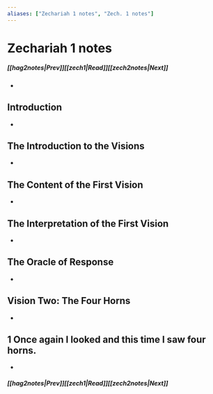 ```yaml
---
aliases: ["Zechariah 1 notes", "Zech. 1 notes"]
---
```

# Zechariah 1 notes
##### <span class=arrow-left></span>[[hag2notes|Prev]]<span class=navigation-separator></span>[[zech1|Read]]<span class=navigation-separator></span>[[zech2notes|Next]]<span class=arrow-right></span>
- 
## Introduction
- 
## The Introduction to the Visions
- 
## The Content of the First Vision
- 
## The Interpretation of the First Vision
- 
## The Oracle of Response
- 
## Vision Two: The Four Horns
- 
## 1 Once again I looked and this time I saw four horns.
- 
##### <span class=arrow-left></span>[[hag2notes|Prev]]<span class=navigation-separator></span>[[zech1|Read]]<span class=navigation-separator></span>[[zech2notes|Next]]<span class=arrow-right></span>